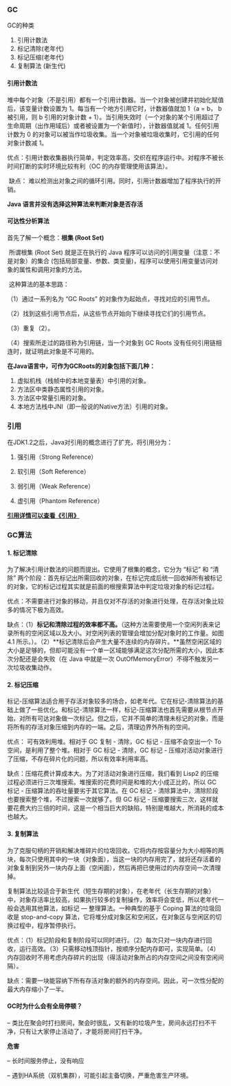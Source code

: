 ### GC

GC的种类

1. 引用计数法 
2. 标记清除(老年代)
3. 标记压缩(老年代)
4. 复制算法 (新生代)

#### 引用计数法

 堆中每个对象（不是引用）都有一个引用计数器。当一个对象被创建并初始化赋值后，该变量计数设置为 1。每当有一个地方引用它时，计数器值就加 1（a = b， b 被引用，则 b 引用的对象计数 + 1）。当引用失效时（一个对象的某个引用超过了生命周期（出作用域后）或者被设置为一个新值时），计数器值就减 1。任何引用计数为 0 的对象可以被当作垃圾收集。当一个对象被垃圾收集时，它引用的任何对象计数减 1。

​    优点：引用计数收集器执行简单，判定效率高，交织在程序运行中。对程序不被长时间打断的实时环境比较有利（OC 的内存管理使用该算法）。

​    缺点： 难以检测出对象之间的循环引用。同时，引用计数器增加了程序执行的开销。

**Java 语言并没有选择这种算法来判断对象是否存活**

#### 可达性分析算法

首先了解一个概念：**根集 (Root Set)**

​    所谓根集 (Root Set) 就是正在执行的 Java 程序可以访问的引用变量（注意：不是对象）的集合 (包括局部变量、参数、类变量)，程序可以使用引用变量访问对象的属性和调用对象的方法。

​    这种算法的基本思路：

 （1）通过一系列名为 “GC Roots” 的对象作为起始点，寻找对应的引用节点。

 （2）找到这些引用节点后，从这些节点开始向下继续寻找它们的引用节点。

 （3）重复（2）。

 （4）搜索所走过的路径称为引用链，当一个对象到 GC Roots 没有任何引用链相连时，就证明此对象是不可用的。

**在Java语言中，可作为GCRoots的对象包括下面几种：**

1. 虚拟机栈（栈帧中的本地变量表）中引用的对象。
2. 方法区中类静态属性引用的对象。
3. 方法区中常量引用的对象。
4. 本地方法栈中JNI（即一般说的Native方法）引用的对象。

### 引用

在JDK1.2之后，Java对引用的概念进行了扩充，将引用分为：

1. 强引用（Strong Reference）

2. 软引用（Soft Reference）
3. 弱引用（Weak Reference）
4. 虚引用（Phantom Reference）

**[引用详情可以查看《引用》](https://github.com/a827871781/Java-notes/blob/master/JVM/%E5%BC%95%E7%94%A8.md)**


### GC算法

#### 1. 标记清除

为了解决引用计数法的问题而提出。它使用了根集的概念，它分为 “标记” 和 “清除” 两个阶段：首先标记出所需回收的对象，在标记完成后统一回收掉所有被标记的对象，它的标记过程其实就是前面的根搜索算法中判定垃圾对象的标记过程。

​    优点：不需要进行对象的移动，并且仅对不存活的对象进行处理，在存活对象比较多的情况下极为高效。

​      缺点：（1）**标记和清除过程的效率都不高。**（这种方法需要使用一个空闲列表来记录所有的空闲区域以及大小。对空闲列表的管理会增加分配对象时的工作量。如图 4.1 所示。）。（2）**标记清除后会产生大量不连续的内存碎片。**虽然空闲区域的大小是足够的，但却可能没有一个单一区域能够满足这次分配所需的大小，因此本次分配还是会失败（在 Java 中就是一次 OutOfMemoryError）不得不触发另一次垃圾收集动作。

#### 2. 标记压缩

标记-压缩算法适合用于存活对象较多的场合，如老年代。它在标记-清除算法的基础上做了一些优化。和标记-清除算法一样，标记-压缩算法也首先需要从根节点开始，对所有可达对象做一次标记。但之后，它并不简单的清理未标记的对象，而是将所有的存活对象压缩到内存的一端。之后，清理边界外所有的空间。

优点： 可有效利用堆。相对于 GC 复制 - 清除，GC 标记 - 压缩不会空出一个 To 空间，是利用了整个堆。相对于 GC 标记 - 清除，GC 标记 - 压缩对活动对象进行了压缩，不存在碎片化的问题，所以有效率利用率高。

缺点：压缩花费计算成本大。为了对活动对象进行压缩，我们看到 Lisp2 的压缩过程必须进行三次堆搜索。堆搜索的花费时间是和堆的大小成正比的，所以 GC 标记 - 压缩算法的吞吐量要劣于其它算法。在 GC 标记 - 清除算法中，清除阶段也要搜索整个堆，不过搜索一次就够了。但 GC 标记 - 压缩要搜索三次，这样就要花费大约三倍的时间，这是一个相当巨大的缺陷，特别是堆越大，所消耗的成本也越大。

#### 3. 复制算法

为了克服句柄的开销和解决堆碎片的垃圾回收。它将内存按容量分为大小相等的两块，每次只使用其中的一块（对象面），当这一块的内存用完了，就将还存活着的对象复制到另外一块内存上面（空闲面），然后再把已使用过的内存空间一次清理掉。

​      复制算法比较适合于新生代（短生存期的对象），在老年代（长生存期的对象）中，对象存活率比较高，如果执行较多的复制操作，效率将会变低，所以老年代一般会选用其他算法，如标记 — 整理算法。一种典型的基于 Coping 算法的垃圾回收是 stop-and-copy 算法，它将堆分成对象区和空闲区，在对象区与空闲区的切换过程中，程序暂停执行。

​      优点：（1）标记阶段和复制阶段可以同时进行。（2）每次只对一块内存进行回收，运行高效。（3）只需移动栈顶指针，按顺序分配内存即可，实现简单。（4）内存回收时不用考虑内存碎片的出现（得活动对象所占的内存空间之间没有空闲间隔）。

​      缺点：需要一块能容纳下所有存活对象的额外的内存空间。因此，可一次性分配的最大内存缩小了一半。

#### GC时为什么会有全局停顿？

– 类比在聚会时打扫房间，聚会时很乱，又有新的垃圾产生，房间永远打扫不干净，只有让大家停止活动了，才能将房间打扫干净。

**危害**

– 长时间服务停止，没有响应

– 遇到HA系统（双机集群），可能引起主备切换，严重危害生产环境。



